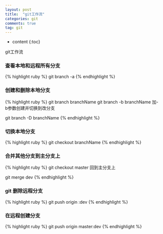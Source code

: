 ```yaml
---
layout: post
title:  "git工作流"
categories: git
comments: true
tag: git
---
```


* content
{:toc}

git工作流






### 查看本地和远程所有分支

{% highlight ruby %}
git branch -a
{% endhighlight %}

### 创建和删除本地分支

{% highlight ruby %}
git branch branchName    git branch -b branchName 加-b参数创建并切换到改分支

git branch -D branchName
{% endhighlight %}

### 切换本地分支

{% highlight ruby %}
git checkout branchName
{% endhighlight %}

### 合并其他分支到主分支上

{% highlight ruby %}
git checkout master 回到主分支上

git merge dev
{% endhighlight %}

### git 删除远程分支

{% highlight ruby %}
git push origin :dev
{% endhighlight %}

### 在远程创建分支

{% highlight ruby %}
git push origin master:dev
{% endhighlight %}
